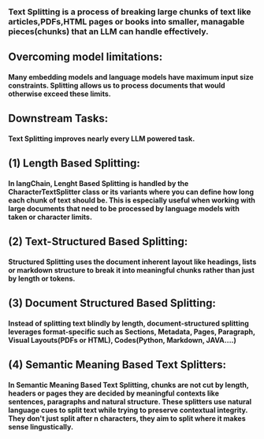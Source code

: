 ### Text Splitting is a process of breaking large chunks of text like articles,PDFs,HTML pages or books into smaller, managable pieces(chunks) that an LLM can handle effectively.

## Overcoming model limitations:
#### Many embedding models and language models have maximum input size constraints. Splitting allows us to process documents that would otherwise exceed these limits.

## Downstream Tasks:
#### Text Splitting improves nearly every LLM powered task.

## (1) Length Based Splitting:
#### In langChain, Lenght Based Splitting is handled by the CharacterTextSplitter class or its variants where you can define how long each chunk of text should be. This is especially useful when working with large documents that need to be processed by language models with taken or character limits. 
## (2) Text-Structured Based Splitting:
#### Structured Splitting uses the document inherent layout like headings, lists or markdown structure to break it into meaningful chunks rather than just by length or tokens.
## (3) Document Structured Based Splitting:
#### Instead of splitting text blindly by length, document-structured splitting leverages format-specific such as Sections, Metadata, Pages, Paragraph, Visual Layouts(PDFs or HTML), Codes(Python, Markdown, JAVA....)
## (4) Semantic Meaning Based Text Splitters:
#### In Semantic Meaning Based Text Splitting, chunks are not cut by length, headers or pages they are decided by meaningful contexts like sentences, paragraphs and natural structure. These splitters use natural language cues to split text while trying to preserve contextual integrity. They don't just split after n characters, they aim to split where it makes sense lingustically.
